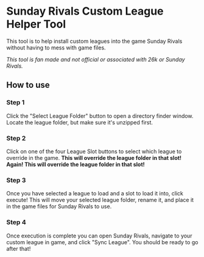 # Sunday Rivals Custom League Helper Tool

This tool is to help install custom leagues into the game Sunday Rivals without having to mess with game files.

_This tool is fan made and not official or associated with 26k or Sunday Rivals._

## How to use

### Step 1

Click the "Select League Folder" button to open a directory finder window. Locate the league folder, but make sure it's unzipped first.

### Step 2

Click on one of the four League Slot buttons to select which league to override in the game. **This will override the league folder in that slot!** **Again! This will override the league folder in that slot!**

### Step 3

Once you have selected a league to load and a slot to load it into, click execute! This will move your selected league folder, rename it, and place it in the game files for Sunday Rivals to use.

### Step 4

Once execution is complete you can open Sunday Rivals, navigate to your custom league in game, and click "Sync League". You should be ready to go after that!
